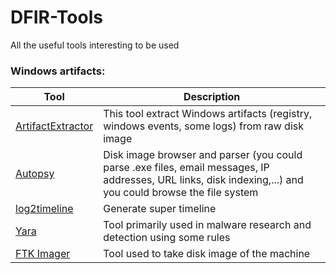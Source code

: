 # DFIR-Tools
All the useful tools interesting to be used 



### Windows artifacts:

Tool              | Description
----------------- | ----------------
[ArtifactExtractor](https://github.com/Silv3rHorn/ArtifactExtractor) | This tool extract Windows artifacts (registry, windows events, some logs) from raw disk image
[Autopsy](https://www.sleuthkit.org/autopsy/)           | Disk image browser and parser (you could parse .exe files, email messages, IP addresses, URL links, disk indexing,...) and you could browse the file system
[log2timeline](https://github.com/log2timeline/plaso) | Generate super timeline 
[Yara](http://yara.readthedocs.io/en/v3.7.1/index.html) | Tool primarily used in malware research and detection using some rules
[FTK Imager](https://accessdata.com/product-download)  | Tool used to take disk image of the machine

